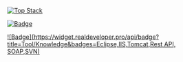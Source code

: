 [![Top Stack](https://widget.realdeveloper.pro/api/top?stack=JavaScript,Java,jQuery)](https://github.com/SJIN-PARK)

[![Badge](https://widget.realdeveloper.pro/api/badge?title=Languages/Framework/DataBase&badges=Java,JavaScript,.Net,Csharp,jQuery,Spring,Oracle,MySQL,PostgreSQL,Mssql,JSP)](https://github.com/SJIN-PARK)

[![Badge](https://widget.realdeveloper.pro/api/badge?title=Tool/Knowledge&badges=Eclipse,IIS,Tomcat,Rest API,     
                                     SOAP,SVN)](https://github.com/SJIN-PARK)


<!--
**SJIN-PARK/SJIN-PARK** is a ✨ _special_ ✨ repository because its `README.md` (this file) appears on your GitHub profile.

Here are some ideas to get you started:

- 🔭 I’m currently working on ...
- 🌱 I’m currently learning ...
- 👯 I’m looking to collaborate on ...
- 🤔 I’m looking for help with ...
- 💬 Ask me about ...
- 📫 How to reach me: ...
- 😄 Pronouns: ...
- ⚡ Fun fact: ...
-->
